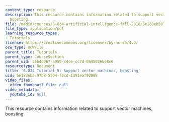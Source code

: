 ```yaml
---
content_type: resource
description: This resource contains information related to support vector machines,
  boosting.
file: /media/courses/6-034-artificial-intelligence-fall-2010/5e183eb597b85504f2cd1391eaf92008_MIT6_034F10_tutor05.pdf
file_type: application/pdf
learning_resource_types:
- Tutorials
license: https://creativecommons.org/licenses/by-nc-sa/4.0/
ocw_type: OCWFile
parent_title: Tutorials
parent_type: CourseSection
parent_uid: 25b4d967-a959-c4ce-cc7d-0545026be8c6
resourcetype: Document
title: '6.034 Tutorial 5: Support vector machines, boosting'
uid: 5e183eb5-97b8-5504-f2cd-1391eaf92008
video_files:
  video_thumbnail_file: null
video_metadata:
  youtube_id: null
---
```

This resource contains information related to support vector machines, boosting.